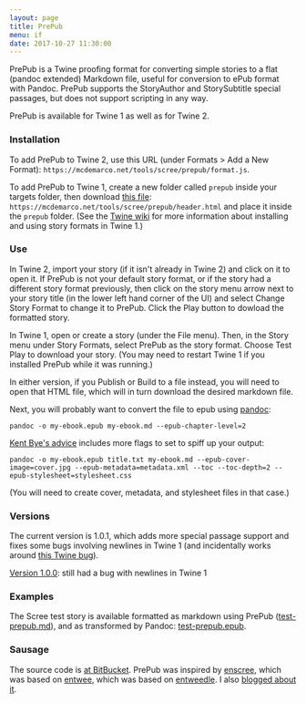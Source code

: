 ```yaml
---
layout: page
title: PrePub
menu: if
date: 2017-10-27 11:30:00
---
```

PrePub is a Twine proofing format for converting simple stories to a flat (pandoc extended) Markdown file, useful for conversion to ePub format with Pandoc.
PrePub supports the StoryAuthor and StorySubtitle special passages, but does not support scripting in any way.

PrePub is available for Twine 1 as well as for Twine 2.

### Installation

To add PrePub to Twine 2, use this URL (under Formats > Add a New Format): `https://mcdemarco.net/tools/scree/prepub/format.js`.

To add PrePub to Twine 1, create a new folder called `prepub` inside your targets folder, then download [this file](https://mcdemarco.net/tools/scree/prepub/header.html): `https://mcdemarco.net/tools/scree/prepub/header.html` and place it inside the `prepub` folder.  (See the [Twine wiki](http://twinery.org/wiki/twine1:story_format#adding_formats) for more information about installing and using story formats in Twine 1.)

### Use

In Twine 2, import your story (if it isn't already in Twine 2) and click on it to open it.  If PrePub is not your default story format, or if the story had a different story format previously, then click on the story menu arrow next to your story title (in the lower left hand corner of the UI) and select Change Story Format to change it to PrePub.  Click the Play button to dowload the formatted story.  

In Twine 1, open or create a story (under the File menu).  Then, in the Story menu under Story Formats, select PrePub as the story format.  Choose Test Play to download your story.  (You may need to restart Twine 1 if you installed PrePub while it was running.)

In either version, if you Publish or Build to a file instead, you will need to open that HTML file, which will in turn download the desired markdown file.

Next, you will probably want to convert the file to epub using [pandoc](http://pandoc.org):

	pandoc -o my-ebook.epub my-ebook.md --epub-chapter-level=2

[Kent Bye's advice](https://puppet.com/blog/how-we-automated-our-ebook-builds-pandoc-and-kindlegen) includes more flags to set to spiff up your output:

	pandoc -o my-ebook.epub title.txt my-ebook.md --epub-cover-image=cover.jpg --epub-metadata=metadata.xml --toc --toc-depth=2 --epub-stylesheet=stylesheet.css

(You will need to create cover, metadata, and stylesheet files in that case.)

### Versions

The current version is 1.0.1, which adds more special passage support and fixes some bugs involving newlines in Twine 1 (and incidentally works around [this Twine bug](https://bitbucket.org/klembot/twinejs/issues/421/install-story-format-fails-with-certain)).

[Version 1.0.0](/tools/scree/prepub/1.0.0/): still had a bug with newlines in Twine 1

### Examples

The Scree test story is available formatted as markdown using PrePub ([test-prepub.md](/tools/scree/test-prepub.md)), and as transformed by Pandoc:  [test-prepub.epub](/tools/scree/test-prepub.epub).

### Sausage

The source code is [at BitBucket](https://bitbucket.org/mcdemarco/prepub).  PrePub was inspired by [enscree](/tools/scree/enscree/), which was based on [entwee](/tools/entwee/), which was based on [entweedle](http://www.maximumverbosity.net/twine/Entweedle/).  I also [blogged about it](/blog/2017/10/30/prepub/).

